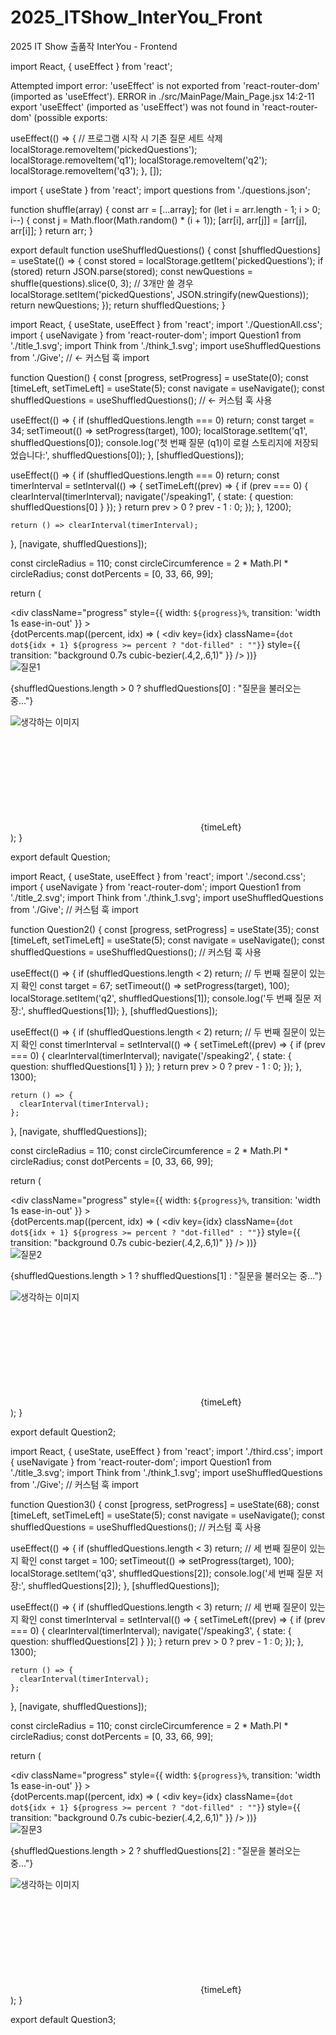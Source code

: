 # 2025_ITShow_InterYou_Front
2025 IT Show 출품작 InterYou - Frontend

import React, { useEffect } from 'react'; 


Attempted import error: 'useEffect' is not exported from 'react-router-dom' (imported as 'useEffect').
ERROR in ./src/MainPage/Main_Page.jsx 14:2-11
export 'useEffect' (imported as 'useEffect') was not found in 'react-router-dom' (possible exports:

 useEffect(() => {
    // 프로그램 시작 시 기존 질문 세트 삭제
    localStorage.removeItem('pickedQuestions');
    localStorage.removeItem('q1');
    localStorage.removeItem('q2');
    localStorage.removeItem('q3');
  }, []);

  import { useState } from 'react';
  import questions from './questions.json';

  function shuffle(array) {
    const arr = [...array];
    for (let i = arr.length - 1; i > 0; i--) {
      const j = Math.floor(Math.random() * (i + 1));
      [arr[i], arr[j]] = [arr[j], arr[i]];
    }
    return arr;
  }

  export default function useShuffledQuestions() {
    const [shuffledQuestions] = useState(() => {
      const stored = localStorage.getItem('pickedQuestions');
      if (stored) return JSON.parse(stored);
      const newQuestions = shuffle(questions).slice(0, 3); // 3개만 쓸 경우
      localStorage.setItem('pickedQuestions', JSON.stringify(newQuestions));
      return newQuestions;
    });
    return shuffledQuestions;
  }


import React, { useState, useEffect } from 'react';
import './QuestionAll.css';
import { useNavigate } from 'react-router-dom';
import Question1 from './title_1.svg';
import Think from './think_1.svg';
import useShuffledQuestions from './Give'; // <- 커스텀 훅 import

function Question() {
  const [progress, setProgress] = useState(0);
  const [timeLeft, setTimeLeft] = useState(5);
  const navigate = useNavigate();
  const shuffledQuestions = useShuffledQuestions(); // <- 커스텀 훅 사용

  useEffect(() => {
    if (shuffledQuestions.length === 0) return;
    const target = 34;
    setTimeout(() => setProgress(target), 100);
    localStorage.setItem('q1', shuffledQuestions[0]);
    console.log('첫 번째 질문 (q1)이 로컬 스토리지에 저장되었습니다:', shuffledQuestions[0]);
  }, [shuffledQuestions]);

  useEffect(() => {
    if (shuffledQuestions.length === 0) return;
    const timerInterval = setInterval(() => {
      setTimeLeft((prev) => {
        if (prev === 0) {
          clearInterval(timerInterval);
          navigate('/speaking1', { state: { question: shuffledQuestions[0] } });
        }
        return prev > 0 ? prev - 1 : 0;
      });
    }, 1200);

    return () => clearInterval(timerInterval);
  }, [navigate, shuffledQuestions]);

  const circleRadius = 110;
  const circleCircumference = 2 * Math.PI * circleRadius;
  const dotPercents = [0, 33, 66, 99];

  return (
    <div className="start-container">
      <div className="progress-bar">
        <div
          className="progress"
          style={{ width: `${progress}%`, transition: 'width 1s ease-in-out' }}
        ></div>
        <div className="progress-dots">
          {dotPercents.map((percent, idx) => (
            <div
              key={idx}
              className={`dot dot${idx + 1} ${progress >= percent ? "dot-filled" : ""}`}
              style={{
                transition: "background 0.7s cubic-bezier(.4,2,.6,1)"
              }}
            />
          ))}
        </div>
      </div>
      <div className="question-box">
        <img src={Question1} alt="질문1" className="question-title" />
        <p className="question-text123">
          {shuffledQuestions.length > 0 ? shuffledQuestions[0] : "질문을 불러오는 중..."}
        </p>
        <p className="timer-text">
          <img src={Think} alt="생각하는 이미지" className="think-image1" />
        </p>
      </div>
      <div className="timer-circle">
        <svg className="circle-svg">
          <circle
            className="circle-background1"
            cx="122"
            cy="118"
            r={circleRadius}
          ></circle>
          <circle
            className="circle-progress1"
            cx="122"
            cy="118"
            r={circleRadius}
            style={{
              strokeDasharray: circleCircumference,
              strokeDashoffset: circleCircumference * (1 + timeLeft / 5),
            }}
          ></circle>
        </svg>
        <span className="timer-number">{timeLeft}</span>
      </div>
    </div>
  );
}

export default Question;





import React, { useState, useEffect } from 'react';
import './second.css';
import { useNavigate } from 'react-router-dom';
import Question1 from './title_2.svg';
import Think from './think_1.svg';
import useShuffledQuestions from './Give'; // 커스텀 훅 import

function Question2() {
  const [progress, setProgress] = useState(35);
  const [timeLeft, setTimeLeft] = useState(5);
  const navigate = useNavigate();
  const shuffledQuestions = useShuffledQuestions(); // 커스텀 훅 사용

  useEffect(() => {
    if (shuffledQuestions.length < 2) return; // 두 번째 질문이 있는지 확인
    const target = 67;
    setTimeout(() => setProgress(target), 100);
    localStorage.setItem('q2', shuffledQuestions[1]);
    console.log('두 번째 질문 저장:', shuffledQuestions[1]);
  }, [shuffledQuestions]);

  useEffect(() => {
    if (shuffledQuestions.length < 2) return; // 두 번째 질문이 있는지 확인
    const timerInterval = setInterval(() => {
      setTimeLeft((prev) => {
        if (prev === 0) {
          clearInterval(timerInterval);
          navigate('/speaking2', { state: { question: shuffledQuestions[1] } });
        }
        return prev > 0 ? prev - 1 : 0;
      });
    }, 1300);

    return () => {
      clearInterval(timerInterval);
    };
  }, [navigate, shuffledQuestions]);

  const circleRadius = 110;
  const circleCircumference = 2 * Math.PI * circleRadius;
  const dotPercents = [0, 33, 66, 99];

  return (
    <div className="start-container">
      <div className="progress-bar">
        <div
          className="progress"
          style={{ width: `${progress}%`, transition: 'width 1s ease-in-out' }}
        ></div>
        <div className="progress-dots">
          {dotPercents.map((percent, idx) => (
            <div
              key={idx}
              className={`dot dot${idx + 1} ${progress >= percent ? "dot-filled" : ""}`}
              style={{
                transition: "background 0.7s cubic-bezier(.4,2,.6,1)"
              }}
            />
          ))}
        </div>
      </div>
      <div className="question-box">
        <img src={Question1} alt="질문2" className="question-title2" />
        <p className="question-text123">
          {shuffledQuestions.length > 1 ? shuffledQuestions[1] : "질문을 불러오는 중..."}
        </p>
        <p className="timer-text">
          <img src={Think} alt="생각하는 이미지" className="think-image1" />
        </p>
      </div>
      <div className="timer-circle">
        <svg className="circle-svg">
          <circle
            className="circle-background"
            cx="122"
            cy="118"
            r={circleRadius}
          ></circle>
          <circle
            className="circle-progress1"
            cx="122"
            cy="118"
            r={circleRadius}
            style={{
              strokeDasharray: circleCircumference,
              strokeDashoffset: circleCircumference * (1 + timeLeft / 5),
            }}
          ></circle>
        </svg>
        <span className="timer-number">{timeLeft}</span>
      </div>
    </div>
  );
}

export default Question2;




import React, { useState, useEffect } from 'react';
import './third.css';
import { useNavigate } from 'react-router-dom';
import Question1 from './title_3.svg';
import Think from './think_1.svg';
import useShuffledQuestions from './Give'; // 커스텀 훅 import

function Question3() {
  const [progress, setProgress] = useState(68);
  const [timeLeft, setTimeLeft] = useState(5);
  const navigate = useNavigate();
  const shuffledQuestions = useShuffledQuestions(); // 커스텀 훅 사용

  useEffect(() => {
    if (shuffledQuestions.length < 3) return; // 세 번째 질문이 있는지 확인
    const target = 100;
    setTimeout(() => setProgress(target), 100);
    localStorage.setItem('q3', shuffledQuestions[2]);
    console.log('세 번째 질문 저장:', shuffledQuestions[2]);
  }, [shuffledQuestions]);

  useEffect(() => {
    if (shuffledQuestions.length < 3) return; // 세 번째 질문이 있는지 확인
    const timerInterval = setInterval(() => {
      setTimeLeft((prev) => {
        if (prev === 0) {
          clearInterval(timerInterval);
          navigate('/speaking3', { state: { question: shuffledQuestions[2] } });
        }
        return prev > 0 ? prev - 1 : 0;
      });
    }, 1300);

    return () => {
      clearInterval(timerInterval);
    };
  }, [navigate, shuffledQuestions]);

  const circleRadius = 110;
  const circleCircumference = 2 * Math.PI * circleRadius;
  const dotPercents = [0, 33, 66, 99];

  return (
    <div className="start-container">
      <div className="progress-bar">
        <div
          className="progress"
          style={{ width: `${progress}%`, transition: 'width 1s ease-in-out' }}
        ></div>
        <div className="progress-dots">
          {dotPercents.map((percent, idx) => (
            <div
              key={idx}
              className={`dot dot${idx + 1} ${progress >= percent ? "dot-filled" : ""}`}
              style={{
                transition: "background 0.7s cubic-bezier(.4,2,.6,1)"
              }}
            />
          ))}
        </div>
      </div>
      <div className="question-box">
        <img src={Question1} alt="질문3" className="question-title3" />
        <p className="question-text2">
          {shuffledQuestions.length > 2 ? shuffledQuestions[2] : "질문을 불러오는 중..."}
        </p>
        <p className="timer-text">
          <img src={Think} alt="생각하는 이미지" className="think-image1" />
        </p>
      </div>
      <div className="timer-circle">
        <svg className="circle-svg">
          <circle
            className="circle-background"
            cx="122"
            cy="118"
            r={circleRadius}
          ></circle>
          <circle
            className="circle-progress1"
            cx="122"
            cy="118"
            r={circleRadius}
            style={{
              strokeDasharray: circleCircumference,
              strokeDashoffset: circleCircumference * (1 + timeLeft / 5),
            }}
          ></circle>
        </svg>
        <span className="timer-number">{timeLeft}</span>
      </div>
    </div>
  );
}

export default Question3;



